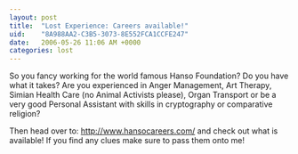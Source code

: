 ```yaml
---
layout: post
title:  "Lost Experience: Careers available!"
uid:	"8A988AA2-C3B5-3073-8E552FCA1CCFE247"
date:   2006-05-26 11:06 AM +0000
categories: lost
---
```

So you fancy working for the world famous Hanso Foundation? Do you have what it takes? Are you experienced in Anger Management, Art Therapy, Simian Health Care (no Animal Activists please), Organ Transport or be a very good Personal Assistant with skills in cryptography or comparative religion? 

Then head over to: <a href="http://www.hansocareers.com/">http://www.hansocareers.com/</a> and check out what is available! If you find any clues make sure to pass them onto me!